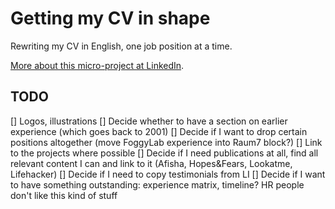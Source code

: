# Getting my CV in shape

Rewriting my CV in English, one job position at a time. 

[More about this micro-project at LinkedIn](https://www.linkedin.com/pulse/getting-my-cv-shape-gleb-kalinin).

## TODO

[] Logos, illustrations
[] Decide whether to have a section on earlier experience (which goes back to 2001)
[] Decide if I want to drop certain positions altogether (move FoggyLab experience into Raum7 block?)
[] Link to the projects where possible
[] Decide if I need publications at all, find all relevant content I can and link to it (Afisha, Hopes&Fears, Lookatme, Lifehacker)
[] Decide if I need to copy testimonials from LI
[] Decide if I want to have something outstanding: experience matrix, timeline? HR people don't like this kind of stuff